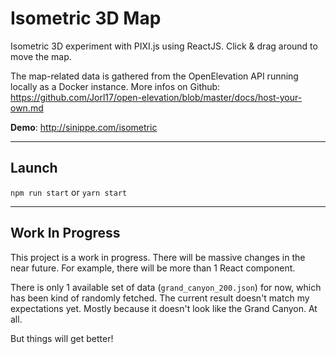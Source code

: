 # Isometric 3D Map

Isometric 3D experiment with PIXI.js using ReactJS.
Click & drag around to move the map.

The map-related data is gathered from the OpenElevation API running locally as a Docker instance.
More infos on Github: https://github.com/Jorl17/open-elevation/blob/master/docs/host-your-own.md

**Demo**: http://sinippe.com/isometric

---

## Launch

`npm run start` or `yarn start`

---

## Work In Progress

This project is a work in progress.
There will be massive changes in the near future.
For example, there will be more than 1 React component.

There is only 1 available set of data (`grand_canyon_200.json`) for now, which has been kind of randomly fetched.
The current result doesn't match my expectations yet. Mostly because it doesn't look like the Grand Canyon. At all.

But things will get better!
